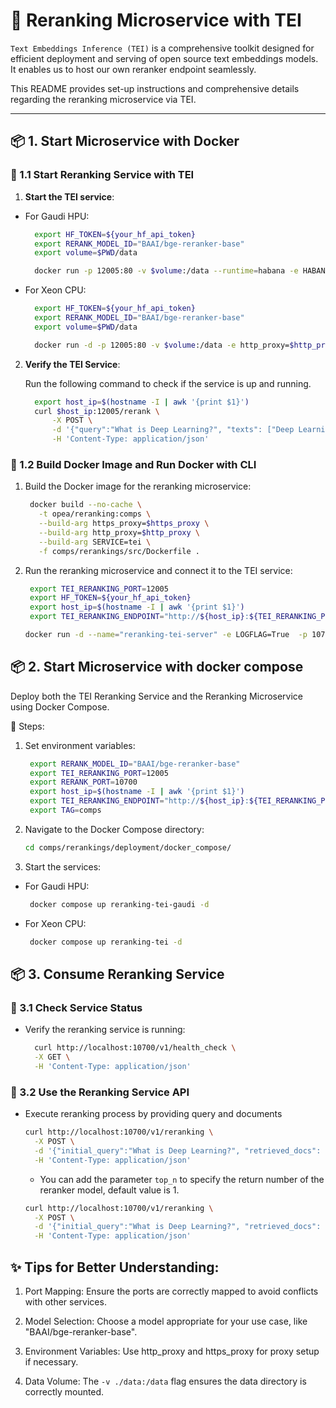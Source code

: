 # 🌟 Reranking Microservice with TEI

`Text Embeddings Inference (TEI)` is a comprehensive toolkit designed for efficient deployment and serving of open source text embeddings models.
It enables us to host our own reranker endpoint seamlessly.

This README provides set-up instructions and comprehensive details regarding the reranking microservice via TEI.

---

## 📦 1. Start Microservice with Docker

### 🔹 1.1 Start Reranking Service with TEI

1. **Start the TEI service**:

- For Gaudi HPU:

  ```bash
    export HF_TOKEN=${your_hf_api_token}
    export RERANK_MODEL_ID="BAAI/bge-reranker-base"
    export volume=$PWD/data

    docker run -p 12005:80 -v $volume:/data --runtime=habana -e HABANA_VISIBLE_DEVICES=all -e OMPI_MCA_btl_vader_single_copy_mechanism=none -e MAX_WARMUP_SEQUENCE_LENGTH=512 --cap-add=sys_nice --ipc=host ghcr.io/huggingface/tei-gaudi:latest --model-id $RERANK_MODEL_ID --hf-api-token $HF_TOKEN --auto-truncate

  ```

- For Xeon CPU:

  ```bash
    export HF_TOKEN=${your_hf_api_token}
    export RERANK_MODEL_ID="BAAI/bge-reranker-base"
    export volume=$PWD/data

    docker run -d -p 12005:80 -v $volume:/data -e http_proxy=$http_proxy -e https_proxy=$https_proxy --pull always ghcr.io/huggingface/text-embeddings-inference:cpu-1.6 --model-id $RERANK_MODEL_ID --hf-api-token $HF_TOKEN --auto-truncate
  ```

2. **Verify the TEI Service**:

   Run the following command to check if the service is up and running.

   ```bash
     export host_ip=$(hostname -I | awk '{print $1}')
     curl $host_ip:12005/rerank \
         -X POST \
         -d '{"query":"What is Deep Learning?", "texts": ["Deep Learning is not...", "Deep learning is..."]}' \
         -H 'Content-Type: application/json'
   ```

### 🔹 1.2 Build Docker Image and Run Docker with CLI

1. Build the Docker image for the reranking microservice:

   ```bash
    docker build --no-cache \
      -t opea/reranking:comps \
      --build-arg https_proxy=$https_proxy \
      --build-arg http_proxy=$http_proxy \
      --build-arg SERVICE=tei \
      -f comps/rerankings/src/Dockerfile .
   ```

2. Run the reranking microservice and connect it to the TEI service:

   ```bash
    export TEI_RERANKING_PORT=12005
    export HF_TOKEN=${your_hf_api_token}
    export host_ip=$(hostname -I | awk '{print $1}')
    export TEI_RERANKING_ENDPOINT="http://${host_ip}:${TEI_RERANKING_PORT}"

   docker run -d --name="reranking-tei-server" -e LOGFLAG=True  -p 10700:8000 --ipc=host -e http_proxy=$http_proxy -e https_proxy=$https_proxy -e TEI_RERANKING_ENDPOINT=$TEI_RERANKING_ENDPOINT -e HF_TOKEN=$HF_TOKEN  -e RERANK_COMPONENT_NAME="OPEA_TEI_RERANKING"  opea/reranking:comps
   ```

## 📦 2. Start Microservice with docker compose

Deploy both the TEI Reranking Service and the Reranking Microservice using Docker Compose.

🔹 Steps:

1. Set environment variables:

   ```bash
    export RERANK_MODEL_ID="BAAI/bge-reranker-base"
    export TEI_RERANKING_PORT=12005
    export RERANK_PORT=10700
    export host_ip=$(hostname -I | awk '{print $1}')
    export TEI_RERANKING_ENDPOINT="http://${host_ip}:${TEI_RERANKING_PORT}"
    export TAG=comps

   ```

2. Navigate to the Docker Compose directory:

   ```bash
   cd comps/rerankings/deployment/docker_compose/
   ```

3. Start the services:

- For Gaudi HPU:

  ```bash
   docker compose up reranking-tei-gaudi -d
  ```

- For Xeon CPU:

  ```bash
   docker compose up reranking-tei -d
  ```

## 📦 3. Consume Reranking Service

### 🔹 3.1 Check Service Status

- Verify the reranking service is running:

  ```bash
    curl http://localhost:10700/v1/health_check \
    -X GET \
    -H 'Content-Type: application/json'
  ```

### 🔹 3.2 Use the Reranking Service API

- Execute reranking process by providing query and documents

  ```bash
  curl http://localhost:10700/v1/reranking \
    -X POST \
    -d '{"initial_query":"What is Deep Learning?", "retrieved_docs": [{"text":"Deep Learning is not..."}, {"text":"Deep learning is..."}]}' \
    -H 'Content-Type: application/json'
  ```

  - You can add the parameter `top_n` to specify the return number of the reranker model, default value is 1.

  ```bash
  curl http://localhost:10700/v1/reranking \
    -X POST \
    -d '{"initial_query":"What is Deep Learning?", "retrieved_docs": [{"text":"Deep Learning is not..."}, {"text":"Deep learning is..."}], "top_n":2}' \
    -H 'Content-Type: application/json'
  ```

## ✨ Tips for Better Understanding:

1. Port Mapping:
   Ensure the ports are correctly mapped to avoid conflicts with other services.

2. Model Selection:
   Choose a model appropriate for your use case, like "BAAI/bge-reranker-base".

3. Environment Variables:
   Use http_proxy and https_proxy for proxy setup if necessary.

4. Data Volume:
   The `-v ./data:/data` flag ensures the data directory is correctly mounted.
